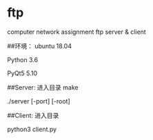 # ftp
computer network assignment    ftp server &amp; client

##环境：
ubuntu 18.04

Python 3.6

PyQt5 5.10

##Server:
进入目录
make

./server [-port] [-root]

##Client:
进入目录

python3 client.py

